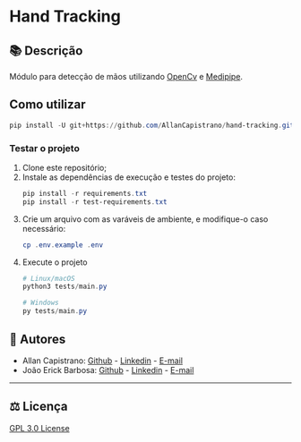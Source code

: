# Hand Tracking

## :books: Descrição ##
Módulo para detecção de mãos utilizando [OpenCv](https://pypi.org/project/opencv-python/) e [Medipipe](https://mediapipe.dev/).

## Como utilizar

```powershell
pip install -U git+https://github.com/AllanCapistrano/hand-tracking.git
```

### Testar o projeto
1. Clone este repositório;
2. Instale as dependências de execução e testes do projeto:
   ```powershell
   pip install -r requirements.txt
   pip install -r test-requirements.txt
   ```
4. Crie um arquivo com as varáveis de ambiente, e modifique-o caso necessário:
   ```powershell
   cp .env.example .env
   ```
6. Execute o projeto
   ```powershell
   # Linux/macOS
   python3 tests/main.py

   # Windows
   py tests/main.py
   ```

## :pushpin: Autores ##
- Allan Capistrano: [Github](https://github.com/AllanCapistrano) - [Linkedin](https://www.linkedin.com/in/allancapistrano/) - [E-mail](https://mail.google.com/mail/u/0/?view=cm&fs=1&tf=1&source=mailto&to=asantos@ecomp.uefs.br)
- João Erick Barbosa: [Github](https://github.com/JoaoErick) - [Linkedin](https://www.linkedin.com/in/joão-erick-barbosa-9050801b0/) - [E-mail](https://mail.google.com/mail/u/0/?view=cm&fs=1&tf=1&source=mailto&to=jsilva@ecomp.uefs.br)

------------

## :balance_scale: Licença ##
[GPL 3.0 License](./LICENSE)
